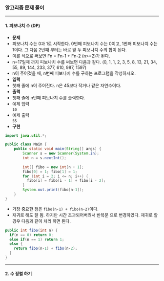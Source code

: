 ### 알고리즘 문제 풀이 
---
#### 1. 피보나치 수 (DP)  
- **문제**
 - 피보나치 수는 0과 1로 시작한다. 0번째 피보나치 수는 0이고, 1번째 피보나치 수는 1이다. 그 다음 2번째 부터는 바로 앞 두 피보나치 수의 합이 된다.
 - 이를 식으로 써보면 Fn = Fn-1 + Fn-2 (n>=2)가 된다.
 - n=17일때 까지 피보나치 수를 써보면 다음과 같다. (0, 1, 1, 2, 3, 5, 8, 13, 21, 34, 55, 89, 144, 233, 377, 610, 987, 1597)
 - n이 주어졌을 때, n번째 피보나치 수를 구하는 프로그램을 작성하시오.
- **입력**
 - 첫째 줄에 n이 주어진다. n은 45보다 작거나 같은 자연수이다.
- **출력**
 - 첫째 줄에 n번째 피보나치 수를 출력한다.
 - 예제 입력  
 `10`
 - 예제 출력  
 `55`
- **구현**
```java
import java.util.*;

public class Main {
    public static void main(String[] args) {
        Scanner s = new Scanner(System.in);
        int n = s.nextInt();
        
        int[] fibo = new int[n + 1];
        fibo[0] = 1; fibo[1] = 1;
        for (int i = 2; i <= n; i++) {
          fibo[i] = fibo[i - 1] + fibo[i - 2];
        }
        System.out.print(fibo[n-1]);
    }
}
```
- 가장 중요한 점은 `fibo(n-1) + fibo(n-2)`이다. 
- 재귀로 해도 잘 됨. 하지만 시간 초과되어버려서 반복문 으로 변경하였다. 재귀로 할 경우 다음과 같이 처리 하면 된다. 
```java
public int fibo(int n) {
  if(n == 0) return 0;
  else if(n == 1) return 1;
  else {
    return fibo(n-1) + fibo(n-2);
  }
}
```

---
#### 2. 수 정렬 하기 

